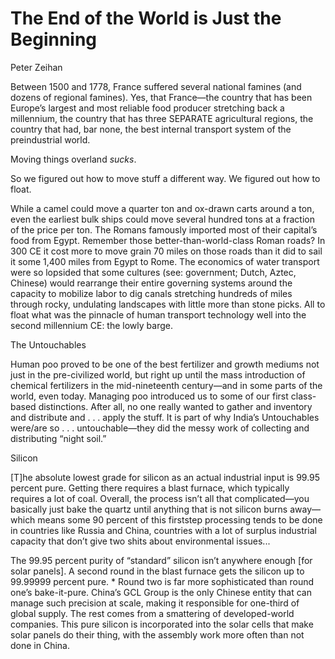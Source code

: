# The End of the World is Just the Beginning

Peter Zeihan

Between 1500 and 1778, France suffered several national famines (and
dozens of regional famines). Yes, that France—the country that has
been Europe’s largest and most reliable food producer stretching back
a millennium, the country that has three SEPARATE agricultural
regions, the country that had, bar none, the best internal transport
system of the preindustrial world.

Moving things overland *sucks*.

So we figured out how to move stuff a different way. We figured out how
to float.

While a camel could move a quarter ton and ox-drawn carts around a
ton, even the earliest bulk ships could move several hundred tons at a
fraction of the price per ton. The Romans famously imported most of
their capital’s food from Egypt. Remember those
better-than-world-class Roman roads? In 300 CE it cost more to move
grain 70 miles on those roads than it did to sail it some 1,400 miles
from Egypt to Rome. The economics of water transport were so lopsided
that some cultures (see: government; Dutch, Aztec, Chinese) would
rearrange their entire governing systems around the capacity to
mobilize labor to dig canals stretching hundreds of miles through
rocky, undulating landscapes with little more than stone picks. All to
float what was the pinnacle of human transport technology well into
the second millennium CE: the lowly barge.

<a name='untouchables'/>

The Untouchables

Human poo proved to be one of the best fertilizer and growth mediums
not just in the pre-civilized world, but right up until the mass
introduction of chemical fertilizers in the mid-nineteenth century—and
in some parts of the world, even today. Managing poo introduced us to
some of our first class- based distinctions. After all, no one really
wanted to gather and inventory and distribute and . . . apply the
stuff. It is part of why India’s Untouchables were/are so
. . . untouchable—they did the messy work of collecting and
distributing “night soil.”

<a name='silicon'/>

Silicon

[T]he absolute lowest grade for silicon as an actual industrial input
is 99.95 percent pure.  Getting there requires a blast furnace, which
typically requires a lot of coal.  Overall, the process isn’t all that
complicated—you basically just bake the quartz until anything that is
not silicon burns away—which means some 90 percent of this firststep
processing tends to be done in countries like Russia and China,
countries with a lot of surplus industrial capacity that don’t give
two shits about environmental issues...

The 99.95 percent purity of “standard” silicon isn’t anywhere enough
[for solar panels]. A second round in the blast furnace gets the
silicon up to 99.99999 percent pure. * Round two is far more
sophisticated than round one’s bake-it-pure. China’s GCL Group is the
only Chinese entity that can manage such precision at scale, making it
responsible for one-third of global supply. The rest comes from a
smattering of developed-world companies.  This pure silicon is
incorporated into the solar cells that make solar panels do their
thing, with the assembly work more often than not done in China.
